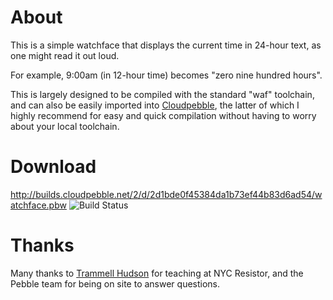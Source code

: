 # About
This is a simple watchface that displays the current time in 24-hour text, as one might read it out
loud.

For example, 9:00am (in 12-hour time) becomes "zero nine hundred hours".

This is largely designed to be compiled with the standard "waf" toolchain, and can also be
easily imported into [Cloudpebble](http://www.cloudpebble.net), the latter of which I highly
recommend for easy and quick compilation without having to worry about your local toolchain.

# Download
http://builds.cloudpebble.net/2/d/2d1bde0f45384da1b73ef44b83d6ad54/watchface.pbw
![Build Status](https://cloudpebble.net/ide/project/2670/status.png)

# Thanks
Many thanks to [Trammell Hudson](https://bitbucket.org/hudson/pebble/) for teaching at NYC Resistor, and the Pebble team for being on site to answer questions.